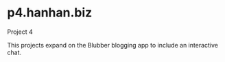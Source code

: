 p4.hanhan.biz
=============

Project 4

This projects expand on the Blubber blogging app to include an interactive chat.
